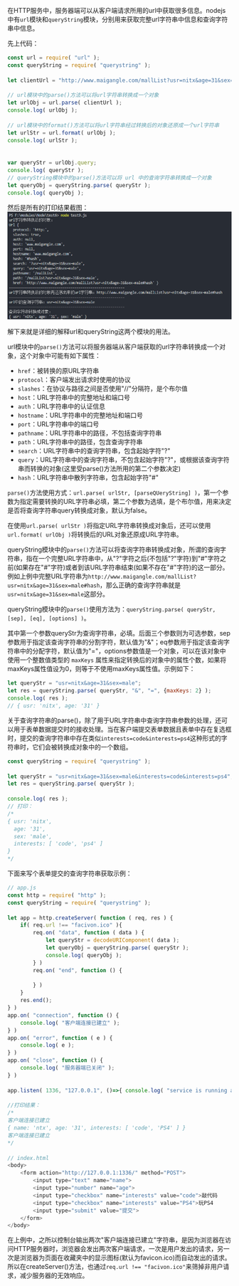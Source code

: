 在HTTP服务中，服务器端可以从客户端请求所用的url中获取很多信息。nodejs中有`url`模块和`queryString`模块，分别用来获取完整url字符串中信息和查询字符串中信息。

先上代码：
```javascript
const url = require( "url" );
const queryString = require( "querystring" );

let clientUrl = "http://www.maigangle.com/mallList?usr=nitx&age=31&sex=male#hash";

// url模块中的parse()方法可以将url字符串转换成一个对象
let urlObj = url.parse( clientUrl );
console.log( urlObj );

// url模块中的format()方法可以将url字符串经过转换后的对象还原成一个url字符串
let urlStr = url.format( urlObj );
console.log( urlStr );


var queryStr = urlObj.query;
console.log( queryStr );
// queryString模块中的parse()方法可以将 url 中的查询字符串转换成一个对象
let queryObj = queryString.parse( queryStr );
console.log( queryObj );
```
然后是所有的打印结果截图：
![](https://github.com/nitxs/public_docs/blob/master/image_hosting/19/190214_2.png?raw=true)

解下来就是详细的解释url和queryString这两个模块的用法。

url模块中的`parse()`方法可以将服务器端从客户端获取的url字符串转换成一个对象，这个对象中可能有如下属性：
- `href`：被转换的原URL字符串
- `protocol`：客户端发出请求时使用的协议
- `slashes`：在协议与路径之间是否使用"//"分隔符，是个布尔值
- `host`：URL字符串中的完整地址和端口号
- `auth`：URL字符串中的认证信息
- `hostname`：URL字符串中的完整地址和端口号
- `port`：URL字符串中的端口号
- `pathname`：URL字符串中的路径，不包括查询字符串
- `path`：URL字符串中的路径，包含查询字符串
- `search`：URL字符串中的查询字符串，包含起始字符"?"
- `query`：URL字符串中的查询字符串，不包含起始字符"?"，或根据该查询字符串而转换的对象(这里受parse()方法所用的第二个参数决定)
- `hash`：URL字符串中散列字符串，包含起始字符"#"

`parse()`方法使用方式：`url.parse( urlStr, [parseQUeryString] )`，第一个参数为指定需要转换的URL字符串必填，第二个参数为选填，是个布尔值，用来决定是否将查询字符串query转换成对象，默认为false。

在使用`url.parse( urlStr )`将指定URL字符串转换成对象后，还可以使用`url.format( urlObj )`将转换后的URL对象还原成URL字符串。

queryString模块中的`parse()`方法可以将查询字符串转换成对象，所谓的查询字符串，指在一个完整URL字符串中，从"?"字符之后(不包括"?"字符)到"#"字符之前(如果存在"#"字符)或者到该URL字符串结束(如果不存在"#"字符)的这一部分。例如上例中完整URL字符串为`http://www.maigangle.com/mallList?usr=nitx&age=31&sex=male#hash`，那么正确的查询字符串就是`usr=nitx&age=31&sex=male`这部分。

queryString模块中的`parse()`使用方法为：`queryString.parse( queryStr, [sep], [eq], [options] )`。

其中第一个参数queryStr为查询字符串，必填。后面三个参数则为可选参数，sep参数用于指定该查询字符串的分割字符，默认值为"&"；eq参数用于指定该查询字符串中的分配字符，默认值为"="，options参数值是一个对象，可以在该对象中使用一个整数值类型的 `maxKeys` 属性来指定转换后的对象中的属性个数，如果将maxKeys属性值设为0，则等于不使用maxKeys属性值。示例如下：
```javascript
let queryStr = "usr=nitx&age=31&sex=male";
let res = queryString.parse( queryStr, "&", "=", {maxKeys: 2} );
console.log( res );
// { usr: 'nitx', age: '31' }
```

关于查询字符串的parse()，除了用于URL字符串中查询字符串参数的处理，还可以用于表单数据提交时的接收处理。当在客户端提交表单数据且表单中存在复选框时，提交的查询字符串中存在类似`interests=code&interests=ps4`这种形式的字符串时，它们会被转换成对象中的一个数组。
```javascript
const queryString = require( "querystring" );

let queryStr = "usr=nitx&age=31&sex=male&interests=code&interests=ps4";
let res = queryString.parse( queryStr );

console.log( res );
// 打印：
/*
{ usr: 'nitx',
  age: '31',
  sex: 'male',
  interests: [ 'code', 'ps4' ] 
}
*/
```

下面来写个表单提交的查询字符串获取示例：
```javascript
// app.js
const http = require( "http" );
const queryString = require( "querystring" );

let app = http.createServer( function ( req, res ) {
    if( req.url !== "facivon.ico" ){
        req.on( "data", function ( data ) {
            let queryStr = decodeURIComponent( data );
            let queryObj = queryString.parse( queryStr );
            console.log( queryObj );
        } )
        req.on( "end", function () {

        } )
    }
    res.end();
} )
app.on( "connection", function () {
    console.log( "客户端连接已建立" );
} )
app.on( "error", function ( e ) {
    console.log( e );
} )
app.on( "close", function () {
    console.log( "服务器端已关闭" );
} )

app.listen( 1336, "127.0.0.1", ()=>{ console.log( "service is running at port 1336." ); } );

//打印结果：
/*
客户端连接已建立
{ name: 'ntx', age: '31', interests: [ 'code', 'PS4' ] }
客户端连接已建立
*/

// index.html
<body>
    <form action="http://127.0.0.1:1336/" method="POST">
        <input type="text" name="name">
        <input type="number" name="age">
        <input type="checkbox" name="interests" value="code">敲代码
        <input type="checkbox" name="interests" value="PS4">玩PS4
        <input type="submit" value="提交">
    </form>
</body>
```
在上例中，之所以控制台输出两次"客户端连接已建立"字符串，是因为浏览器在访问HTTP服务器时，浏览器会发出两次客户端请求，一次是用户发出的请求，另一次是浏览器为页面在收藏夹中的显示图标(默认为favicon.ico)而自动发出的请求。所以在createServer()方法，也通过`req.url !== "facivon.ico"`来筛掉非用户请求，减少服务器的无效响应。

